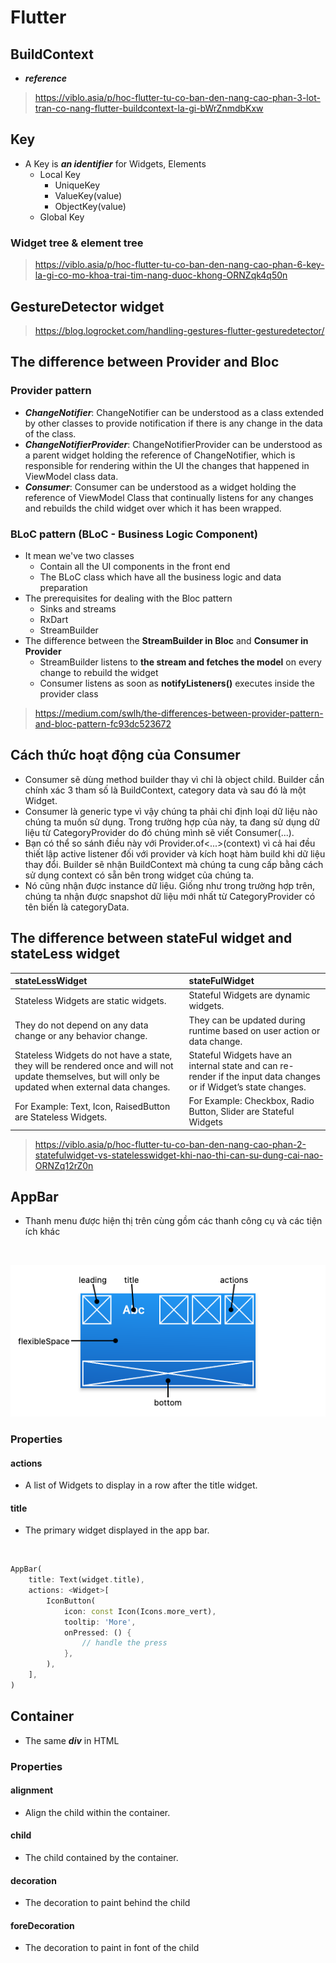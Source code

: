 # Flutter

## BuildContext
- ***reference***
> https://viblo.asia/p/hoc-flutter-tu-co-ban-den-nang-cao-phan-3-lot-tran-co-nang-flutter-buildcontext-la-gi-bWrZnmdbKxw

## Key
- A Key is ***an identifier*** for Widgets, Elements
    - Local Key
        - UniqueKey
        - ValueKey(value)
        - ObjectKey(value)
    - Global Key
### Widget tree & element tree
> https://viblo.asia/p/hoc-flutter-tu-co-ban-den-nang-cao-phan-6-key-la-gi-co-mo-khoa-trai-tim-nang-duoc-khong-ORNZqk4q50n

## GestureDetector widget
> https://blog.logrocket.com/handling-gestures-flutter-gesturedetector/

## The difference between Provider and Bloc
### Provider pattern
- ***ChangeNotifier***: ChangeNotifier can be understood as a class extended by other classes to provide notification if there is any change in the data of the class.
- ***ChangeNotifierProvider***: ChangeNotifierProvider can be understood as a parent widget holding the reference of ChangeNotifier, which is responsible for rendering within the UI the changes that happened in ViewModel class data.
- ***Consumer***: Consumer can be understood as a widget holding the reference of ViewModel Class that continually listens for any changes and rebuilds the child widget over which it has been wrapped.

### BLoC pattern (BLoC - Business Logic Component)
- It mean we've two classes
    - Contain all the UI components in the front end
    - The BLoC class which have all the business logic and data preparation
- The prerequisites for dealing with the Bloc pattern
    - Sinks and streams
    - RxDart
    - StreamBuilder
- The difference between the **StreamBuilder in Bloc** and **Consumer in Provider**
    - StreamBuilder listens to **the stream and fetches the model** on every change to rebuild the widget
    - Consumer listens as soon as **notifyListeners()** executes inside the provider class
> https://medium.com/swlh/the-differences-between-provider-pattern-and-bloc-pattern-fc93dc523672


## Cách thức hoạt động của Consumer
- Consumer sẽ dùng method builder thay vì chỉ là object child. Builder cần chính xác 3 tham số là BuildContext,  category data và sau đó là một Widget.‌‌
- Consumer là generic type vì vậy chúng ta phải chỉ định loại dữ liệu nào chúng ta muốn sử dụng. Trong trường hợp của này, ta đang sử dụng dữ liệu từ CategoryProvider do đó chúng mình sẽ viết Consumer<CategoryProvider>(...).‌‌
- Bạn có thể so sánh điều này với Provider.of<...>(context) vì cả hai đều thiết lập active listener đối với provider và kích hoạt hàm build khi dữ liệu thay đổi.‌‌
Builder sẽ nhận BuildContext mà chúng ta cung cấp bằng cách sử dụng context có sẵn bên trong widget của chúng ta.‌‌
- Nó cũng nhận được instance dữ liệu. Giống như trong trường hợp trên, chúng ta nhận được snapshot dữ liệu mới nhất từ ​​CategoryProvider có tên biến là categoryData.‌‌

## The difference between stateFul widget and stateLess widget
| stateLessWidget | stateFulWidget |
| :-- | :-- |
| Stateless Widgets are static widgets. | Stateful Widgets are dynamic widgets.|
| They do not depend on any data change or any behavior change. | They can be updated during runtime based on user action or data change.|
| Stateless Widgets do not have a state, they will be rendered once and will not update themselves, but will only be updated when external data changes. | Stateful Widgets have an internal state and can re-render if the input data changes or if Widget’s state changes. |
| For Example: Text, Icon, RaisedButton are Stateless Widgets.  | For Example: Checkbox, Radio Button, Slider are Stateful Widgets |
> https://viblo.asia/p/hoc-flutter-tu-co-ban-den-nang-cao-phan-2-statefulwidget-vs-statelesswidget-khi-nao-thi-can-su-dung-cai-nao-ORNZq12rZ0n

## AppBar 
- Thanh menu được hiện thị trên cùng gồm các thanh công cụ và các tiện ích khác

<br />

![AppBar](app_bar.png "appbar")

### Properties
#### actions
- A list of Widgets to display in a row after the title widget.
#### title
- The primary widget displayed in the app bar.

<br />

```dart
AppBar(
    title: Text(widget.title),
    actions: <Widget>[
        IconButton(
            icon: const Icon(Icons.more_vert),
            tooltip: 'More',
            onPressed: () {
                // handle the press
            },
        ),
    ],
)
```
## Container
- The same ***div*** in HTML
### Properties
#### alignment
- Align the child within the container. 
#### child
- The child contained by the container.
#### decoration
- The decoration to paint behind the child
#### foreDecoration
- The decoration to paint in font of the child